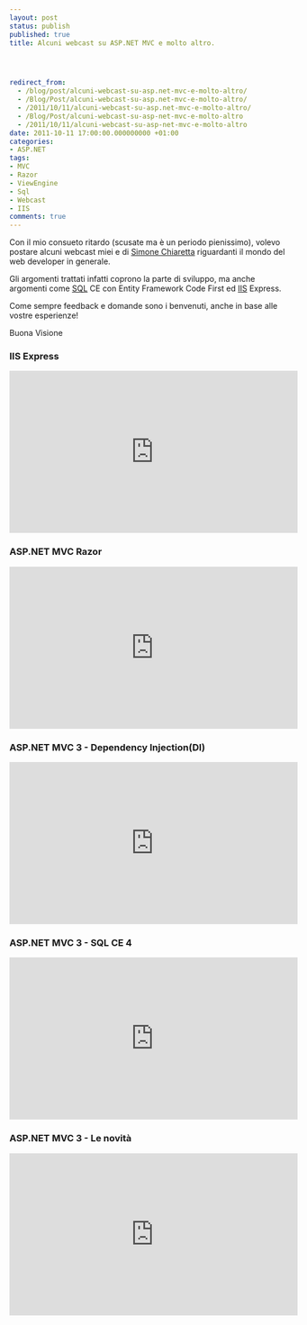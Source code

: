 ```yaml
---
layout: post
status: publish
published: true
title: Alcuni webcast su ASP.NET MVC e molto altro.




redirect_from: 
  - /blog/post/alcuni-webcast-su-asp.net-mvc-e-molto-altro/
  - /Blog/Post/alcuni-webcast-su-asp.net-mvc-e-molto-altro/
  - /2011/10/11/alcuni-webcast-su-asp.net-mvc-e-molto-altro/
  - /Blog/Post/alcuni-webcast-su-asp-net-mvc-e-molto-altro
  - /2011/10/11/alcuni-webcast-su-asp-net-mvc-e-molto-altro
date: 2011-10-11 17:00:00.000000000 +01:00
categories:
- ASP.NET
tags:
- MVC
- Razor
- ViewEngine
- Sql
- Webcast
- IIS
comments: true
---
```

<p>Con il mio consueto ritardo (scusate ma è un periodo pienissimo), volevo postare alcuni webcast miei e di <a title="Simone Chiaretta&#39;s blog" href="http://codeclimber.net.nz/" rel="nofollow" target="_blank">Simone Chiaretta</a> riguardanti il mondo del web developer in generale. </p>  <p>Gli argomenti trattati infatti coprono la parte di sviluppo, ma anche argomenti come <a title="Posts about SQL" href="http://tostring.it/tags/archive/sql" target="_blank">SQL</a> CE con Entity Framework Code First ed <a title="Posts about IIS" href="http://tostring.it/tags/archive/iis" target="_blank">IIS</a> Express.</p>  <p>Come sempre feedback e domande sono i benvenuti, anche in base alle vostre esperienze!</p>  <p>Buona Visione</p>  <h3>IIS Express</h3>  <p><iframe style="width: 512px; height: 288px" src="http://channel9.msdn.com/Blogs/PietroBrambati/ASPNET-MVC-3-IIS-Express/player?w=512&amp;h=288" frameborder="0" scrolling="no"></iframe></p>  <h3>ASP.NET MVC Razor</h3>  <p><iframe style="width: 512px; height: 288px" src="http://channel9.msdn.com/Blogs/PietroBrambati/ASPNET-MVC-3-Razor/player?w=512&amp;h=288" frameborder="0" scrolling="no"></iframe></p>  <h3>ASP.NET MVC 3 - Dependency Injection(DI)</h3>  <p><iframe style="width: 512px; height: 288px" src="http://channel9.msdn.com/Blogs/PietroBrambati/ASPNET-MVC-3-Dependency-InjectionDI/player?w=512&amp;h=288" frameborder="0" scrolling="no"></iframe></p>  <h3>ASP.NET MVC 3 - SQL CE 4</h3>  <p><iframe style="width: 512px; height: 288px" src="http://channel9.msdn.com/Blogs/PietroBrambati/ASPNET-MVC-3-SQL-CE-4/player?w=512&amp;h=288" frameborder="0" scrolling="no"></iframe></p>  <h3>ASP.NET MVC 3 - Le novità</h3>  <p><iframe style="width: 512px; height: 288px" src="http://channel9.msdn.com/Blogs/PietroBrambati/ASPNET-MVC-3-Le-novit/player?w=512&amp;h=288" frameborder="0" scrolling="no"></iframe></p>
